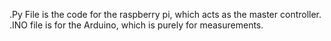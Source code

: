 .Py File is the code for the raspberry pi, which acts as the master controller.
.INO file is for the Arduino, which is purely for measurements.
